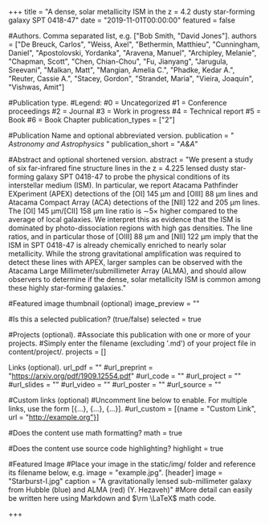 +++
title = "A dense, solar metallicity ISM in the z = 4.2 dusty star-forming galaxy SPT 0418-47"
date = "2019-11-01T00:00:00"
featured = false

#Authors.  Comma separated list, e.g. ["Bob Smith, "David Jones"].
authors = ["De Breuck, Carlos", "Weiss, Axel", "Bethermin, Matthieu", "Cunningham, Daniel", "Apostolovski, Yordanka", "Aravena, Manuel", "Archipley, Melanie", "Chapman, Scott", "Chen, Chian-Chou", "Fu, Jianyang", "Jarugula, Sreevani", "Malkan, Matt", "Mangian, Amelia C.", "Phadke, Kedar A.", "Reuter, Cassie A.", "Stacey, Gordon", "Strandet, Maria", "Vieira, Joaquin", "Vishwas, Amit"]

#Publication type.
#Legend:
#0 = Uncategorized
#1 = Conference proceedings
#2 = Journal
#3 = Work in progress
#4 = Technical report
#5 = Book
#6 = Book Chapter
publication_types = ["2"]

#Publication Name and optional abbreviated version.
publication = " *Astronomy and Astrophysics* " 
publication_short = "*A&A*"

#Abstract and optional shortened version.
abstract = "We present a study of six far-infrared fine structure lines in the z = 4.225 lensed dusty star-forming galaxy SPT 0418-47 to probe the physical conditions of its interstellar medium (ISM). In particular, we report Atacama Pathfinder EXperiment (APEX) detections of the [OI] 145 μm and [OIII] 88 μm lines and Atacama Compact Array (ACA) detections of the [NII] 122 and 205 μm lines. The [OI] 145 μm/[CII] 158 μm line ratio is ∼5× higher compared to the average of local galaxies. We interpret this as evidence that the ISM is dominated by photo-dissociation regions with high gas densities. The line ratios, and in particular those of [OIII] 88 μm and [NII] 122 μm imply that the ISM in SPT 0418-47 is already chemically enriched to nearly solar metallicity. While the strong gravitational amplification was required to detect these lines with APEX, larger samples can be observed with the Atacama Large Millimeter/submillimeter Array (ALMA), and should allow observers to determine if the dense, solar metallicity ISM is common among these highly star-forming galaxies."

#Featured image thumbnail (optional)
image_preview = ""

#Is this a selected publication? (true/false)
selected = true

#Projects (optional).
#Associate this publication with one or more of your projects.
#Simply enter the filename (excluding '.md') of your project file in content/project/.
projects = []

Links (optional).
url_pdf = ""
#url_preprint = "https://arxiv.org/pdf/1909.12554.pdf"
#url_code = ""
#url_project = ""
#url_slides = ""
#url_video = ""
#url_poster = ""
#url_source = ""

#Custom links (optional)
#Uncomment line below to enable. For multiple links, use the form [{...}, {...}, {...}].
#url_custom = [{name = "Custom Link", url = "http://example.org"}]

#Does the content use math formatting?
math = true

#Does the content use source code highlighting?
highlight = true

#Featured Image
#Place your image in the static/img/ folder and reference its filename below, e.g. image = "example.jpg".
[header] image = "Starburst-I.jpg" caption = "A gravitationally lensed sub-millimeter galaxy from Hubble (blue) and ALMA (red) (Y. Hezaveh)" #More detail can easily be written here using Markdown and $\rm \LaTeX$ math code.

+++
